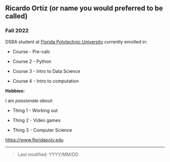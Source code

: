 ## Ricardo Ortiz (or name you would preferred to be called)

### Fall 2022

DSBA student at [Florida Polytechnic University](https://www.floridapoly.edu) currently enrolled in: 

- Course - Pre-calc
 
- Course 2 - Python

- Course 3 - Intro to Data Science

- Course 4 - Intro to computation

**Hobbies:**

I am _passionate about_: 

- Thing 1 - Working out 

- Thing 2 - Video games

- Thing 3 - Computer Science 

<https://www.floridapoly.edu>

***

> Last modified: YYYY/MM/DD
